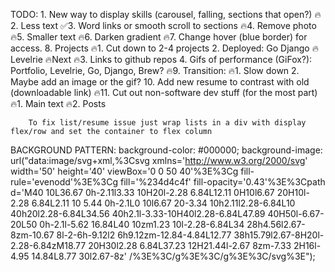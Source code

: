 TODO:
    1. New way to display skills (carousel, falling, sections that open?)
    🔥2. Less text
    ✅3. Word links or smooth scroll to sections
    🔥4. Remove photo
    🔥5. Smaller text
    🔥6. Darken gradient
    🔥7. Change hover (blue border) for access.
    8. Projects
        🔥1. Cut down to 2-4 projects
        2. Deployed: Go Django 🔥Levelrie 🔥Next
        🔥3. Links to github repos
        4. Gifs of performance (GiFox?): Portfolio, Levelrie, Go, Django, Brew?
    🔥9. Transition:
        🔥1. Slow down
        2. Maybe add an image or the gif?
    10. Add new resume to contrast with old (downloadable link)
    🔥11. Cut out non-software dev stuff (for the most part)
        🔥1. Main text
        🔥2. Posts

        To fix list/resume issue just wrap lists in a div with display flex/row and set the container to flex column


BACKGROUND PATTERN: 
        background-color: #000000;
background-image: url("data:image/svg+xml,%3Csvg xmlns='http://www.w3.org/2000/svg' width='50' height='40' viewBox='0 0 50 40'%3E%3Cg fill-rule='evenodd'%3E%3Cg fill='%234d4c4f' fill-opacity='0.43'%3E%3Cpath d='M40 10L36.67 0h-2.11l3.33 10H20l-2.28 6.84L12.11 0H10l6.67 20H10l-2.28 6.84L2.11 10 5.44 0h-2.1L0 10l6.67 20-3.34 10h2.11l2.28-6.84L10 40h20l2.28-6.84L34.56 40h2.1l-3.33-10H40l2.28-6.84L47.89 40H50l-6.67-20L50 0h-2.1l-5.62 16.84L40 10zm1.23 10l-2.28-6.84L34 28h4.56l2.67-8zm-10.67 8l-2-6h-9.12l2 6h9.12zm-12.84-4.84L12.77 38h15.79l2.67-8H20l-2.28-6.84zM18.77 20H30l2.28 6.84L37.23 12H21.44l-2.67 8zm-7.33 2H16l-4.95 14.84L8.77 30l2.67-8z' /%3E%3C/g%3E%3C/g%3E%3C/svg%3E");
